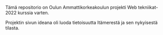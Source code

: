 Tämä repositorio on Oulun Ammattikorkeakoulun projekti Web tekniikat-2022 kurssia varten.

Projektin sivun ideana oli luoda tietoisuutta Itämerestä ja sen nykyisestä tilasta.